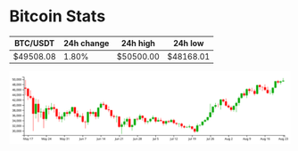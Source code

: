 # Bitcoin Stats

BTC/USDT|24h change|24h high|24h low|
|---|---|---|---|
|$49508.08|1.80%|$50500.00|$48168.01|

<img src="./chart.svg">
